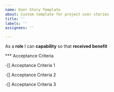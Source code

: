 ```yaml
---
name: User Story Template
about: Custom template for project user stories
title: ''
labels: ''
assignees: ''

---
```


As a **role** I can **capability** so that **received benefit**

*** Acceptance Criteria

-[] Acceptance Criteria 1

-[] Acceptance Criteria 2

-[] Acceptance Criteria 3
